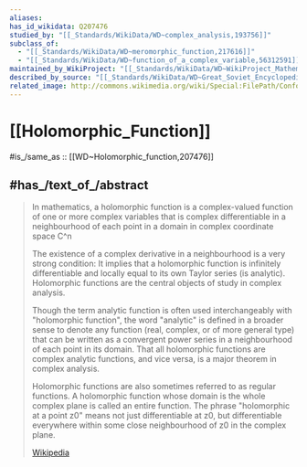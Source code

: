 ```yaml
---
aliases:
has_id_wikidata: Q207476
studied_by: "[[_Standards/WikiData/WD~complex_analysis,193756]]"
subclass_of:
  - "[[_Standards/WikiData/WD~meromorphic_function,217616]]"
  - "[[_Standards/WikiData/WD~function_of_a_complex_variable,56312591]]"
maintained_by_WikiProject: "[[_Standards/WikiData/WD~WikiProject_Mathematics,8487137]]"
described_by_source: "[[_Standards/WikiData/WD~Great_Soviet_Encyclopedia_(1926_1947),20078554]]"
related_image: http://commons.wikimedia.org/wiki/Special:FilePath/Conformal%20map.svg
---
```


# [[Holomorphic_Function]] 

#is_/same_as :: [[WD~Holomorphic_function,207476]] 

## #has_/text_of_/abstract 

> In mathematics, a holomorphic function is a complex-valued function 
> of one or more complex variables that is complex differentiable in a neighbourhood of 
> each point in a domain in complex coordinate space C^n⁠
>
> ⁠The existence of a complex derivative in a neighbourhood is a very strong condition: 
> It implies that a holomorphic function is infinitely differentiable 
> and locally equal to its own Taylor series (is analytic). 
> Holomorphic functions are the central objects of study in complex analysis.
>
> Though the term analytic function is often used interchangeably with "holomorphic function", the word "analytic" is defined in a broader sense to denote any function (real, complex, or of more general type) that can be written as a convergent power series in a neighbourhood of each point in its domain. That all holomorphic functions are complex analytic functions, and vice versa, is a major theorem in complex analysis.
>
> Holomorphic functions are also sometimes referred to as regular functions. A holomorphic function whose domain is the whole complex plane is called an entire function. The phrase "holomorphic at a point z0" means not just differentiable at ⁠z0⁠, 
> but differentiable everywhere within some close neighbourhood of ⁠z0⁠ in the complex plane.
>
> [Wikipedia](https://en.wikipedia.org/wiki/Holomorphic%20function) 


